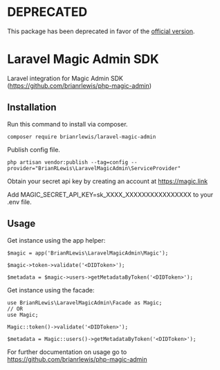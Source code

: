 # DEPRECATED

This package has been deprecated in favor of the [official version](https://github.com/magiclabs/magic-laravel).

# Laravel Magic Admin SDK

Laravel integration for Magic Admin SDK (https://github.com/brianrlewis/php-magic-admin)

## Installation

Run this command to install via composer.

```
composer require brianrlewis/laravel-magic-admin
```

Publish config file.

```
php artisan vendor:publish --tag=config --provider="BrianRLewis\LaravelMagicAdmin\ServiceProvider"
```

Obtain your secret api key by creating an account at https://magic.link

Add MAGIC_SECRET_API_KEY=sk_XXXX_XXXXXXXXXXXXXXXX to your .env file.

## Usage

Get instance using the app helper:

```
$magic = app('BrianRLewis\LaravelMagicAdmin\Magic');

$magic->token->validate('<DIDToken>');

$metadata = $magic->users->getMetadataByToken('<DIDToken>');
```

Get instance using the facade:

```
use BrianRLewis\LaravelMagicAdmin\Facade as Magic;
// OR
use Magic;

Magic::token()->validate('<DIDToken>');

$metadata = Magic::users()->getMetadataByToken('<DIDToken>');
```

For further documentation on usage go to https://github.com/brianrlewis/php-magic-admin
